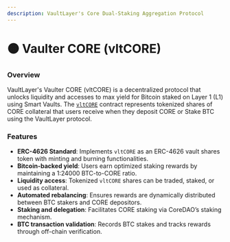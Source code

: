 ```yaml
---
description: VaultLayer's Core Dual-Staking Aggregation Protocol
---
```


# 🟠 Vaulter CORE (vltCORE)

### Overview

VaultLayer's Vaulter CORE (vltCORE) is a decentralized protocol that unlocks liquidity and accesses to max yield for Bitcoin staked on Layer 1 (L1) using Smart Vaults. The [`vltCORE`](https://github.com/VaultLayer/vaultlayer-protocol) contract represents tokenized shares of CORE collateral that users receive when they deposit CORE or Stake BTC using the VaultLayer protocol.

### Features

* **ERC-4626 Standard**: Implements `vltCORE` as an ERC-4626 vault shares token with minting and burning functionalities.
* **Bitcoin-backed yield**: Users earn optimized staking rewards by maintaining a 1:24000 BTC-to-CORE ratio.
* **Liquidity access**: Tokenized `vltCORE` shares can be traded, staked, or used as collateral.
* **Automated rebalancing**: Ensures rewards are dynamically distributed between BTC stakers and CORE depositors.
* **Staking and delegation**: Facilitates CORE staking via CoreDAO’s staking mechanism.
* **BTC transaction validation**: Records BTC stakes and tracks rewards through off-chain verification.
